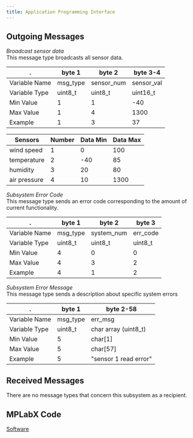 ```yaml
---
title: Application Programming Interface
---
```


## Outgoing Messages

*Broadcast sensor data*  
This message type broadcasts all sensor data.

.             | byte 1   | byte 2     | byte 3-4
--------------|----------|------------|-----------
Variable Name | msg_type | sensor_num | sensor_val
Variable Type | uint8_t  | uint8_t    | uint16_t
Min Value     | 1        | 1          | -40
Max Value     | 1        | 4          | 1300
Example       | 1        | 3          | 37

Sensors      | Number | Data Min | Data Max
-------------|--------|----------|---------
wind speed   | 1      | 0        | 100
temperature  | 2      |-40       | 85
humidity     | 3      | 20       | 80
air pressure | 4      | 10       | 1300

*Subsystem Error Code*  
This message type sends an error code corresponding to the amount of current functionality.

.             | byte 1   | byte 2     | byte 3
--------------|----------|------------|--------
Variable Name | msg_type | system_num | err_code
Variable Type | uint8_t  | uint8_t    | uint8_t
Min Value     | 4        | 0          | 0
Max Value     | 4        | 3          | 2
Example       | 4        | 1          | 2

*Subsystem Error Message*  
This message type sends a description about specific system errors

.             | byte 1   | byte 2-58
--------------|----------|----------
Variable Name | msg_type | err_msg
Variable Type | uint8_t  | char array (uint8_t)
Min Value     | 5        | char[1]
Max Value     | 5        | char[57]
Example       | 5        | "sensor 1 read error"

## Received Messages

There are no message types that concern this subsystem as a recipient.

## MPLabX Code

[Software](./assets/source_docs/sensorSuite.zip)
